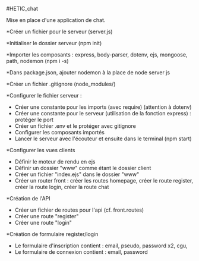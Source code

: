 #HETIC_chat

Mise en place d'une application de chat. 

*Créer un fichier pour le serveur (server.js)

*Initialiser le dossier serveur (npm init)

*Importer les composants : express, body-parser, dotenv, ejs, mongoose, path, nodemon (npm i -s)

*Dans package.json, ajouter nodemon à la place de node server js

*Créer un fichier .gitignore (node_modules/)

*Configurer le fichier serveur :

- Créer une constante pour les imports (avec require) (attention à dotenv)
- Créer une constante pour le serveur (utilisation de la fonction express) : protéger le port
- Créer un fichier .env et le protéger avec gitignore
- Configurer les composants importés 
- Lancer le serveur avec l'écouteur et ensuite dans le terminal (npm start)

*Configurer les vues clients

- Définir le moteur de rendu en ejs
- Définir un dossier "www" comme étant le dossier client
- Créer un fichier "index.ejs" dans le dossier "www"
- Créer un router front : créer les routes homepage, créer le route register, créer la route login, créer la route chat


*Création de l'API
- Créer un fichier de routes pour l'api (cf. front.routes)
- Créer une route "register"
- Créer une route "login"

*Création de formulaire register/login
- Le formulaire d'inscription contient : email, pseudo, password x2, cgu,
- Le formulaire de connexion contient : email, password
